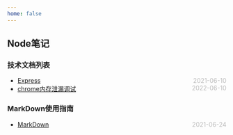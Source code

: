 ```yaml
---
home: false
---
```

## Node笔记
### 技术文档列表
* [Express](./express)  <span style="color:#bbb; float:right">2021-06-10</span>
* [chrome内存泄漏调试](./memory-analyze)  <span style="color:#bbb; float:right">2022-06-10</span>
### MarkDown使用指南
*  [MarkDown](../blog-daily/use-markdown)  <span style="color:#bbb; float:right">2021-06-24</span>
